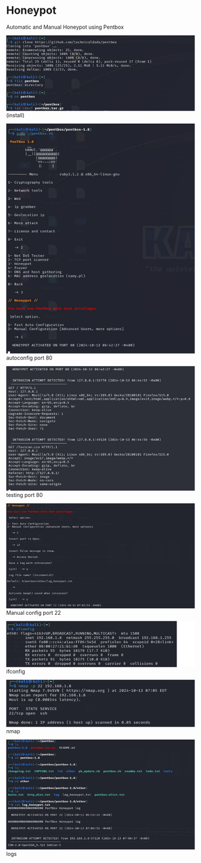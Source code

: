 # Honeypot
Automatic and Manual Honeypot using Pentbox 



![image alt](https://github.com/fabianvagi91/Honeypot/blob/81a9cd8616c8ab3206f44f61d7f40f2186d27a46/Install.jpg) (install)


![image alt](https://github.com/fabianvagi91/Honeypot/blob/81a9cd8616c8ab3206f44f61d7f40f2186d27a46/pentboxmenu.jpg) autoconfig port 80

![image alt](https://github.com/fabianvagi91/Honeypot/blob/81a9cd8616c8ab3206f44f61d7f40f2186d27a46/testingport80.jpg) testing port 80

![image alt](https://github.com/fabianvagi91/Honeypot/blob/81a9cd8616c8ab3206f44f61d7f40f2186d27a46/manualconfigport22.jpg) Manual config port 22


![image alt](https://github.com/fabianvagi91/Honeypot/blob/81a9cd8616c8ab3206f44f61d7f40f2186d27a46/manualtesting.jpg) ifconfig

![image alt](https://github.com/fabianvagi91/Honeypot/blob/81a9cd8616c8ab3206f44f61d7f40f2186d27a46/testingport22.jpg) nmap

![image alt](https://github.com/fabianvagi91/Honeypot/blob/81a9cd8616c8ab3206f44f61d7f40f2186d27a46/logs.jpg) logs
